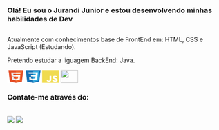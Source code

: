 ### Olá! Eu sou o Jurandi Junior e estou desenvolvendo minhas habilidades de Dev
##
Atualmente com conhecimentos base de FrontEnd em: HTML, CSS e JavaScript (Estudando).

Pretendo estudar a liguagem BackEnd: Java.

<img align="center" alt="Projeto-Site" height="30" width="40" src="https://raw.githubusercontent.com/devicons/devicon/master/icons/html5/html5-original.svg"><img align="center" alt="Projeto-Site" height="30" width="40" src="https://raw.githubusercontent.com/devicons/devicon/master/icons/css3/css3-original.svg"><img align="center" height="30" width="40" src="https://raw.githubusercontent.com/devicons/devicon/master/icons/javascript/javascript-plain.svg">
<img align="center" height="30" width="40" src="https://img.shields.io/badge/Java-ED8B00?style=for-the-badge&logo=java&logoColor=white">
<!--
**Sr-JJr/Sr-JJR** is a ✨ _special_ ✨ repository because its `README.md` (this file) appears on your GitHub profile.

Here are some ideas to get you started:

- 🔭 I’m currently working on ...
- 🌱 I’m currently learning ...
- 👯 I’m looking to collaborate on ...
- 🤔 I’m looking for help with ...
- 💬 Ask me about ...
- 📫 How to reach me: ...
- 😄 Pronouns: ...
- ⚡ Fun fact: ...
-->
### Contate-me através do:
<div style="display: inline_block"><br>
<a href = "mailto:jurandijr20@gmail.com"><img src="https://img.shields.io/badge/-Gmail-%23333?style=for-the-badge&logo=gmail&logoColor=white" target="_blank"></a>
  <a href="https://www.linkedin.com/in/jjunior20" target="_blank"><img src="https://img.shields.io/badge/-LinkedIn-%230077B5?style=for-the-badge&logo=linkedin&logoColor=white" target="_blank"></a> 
  
</div>
